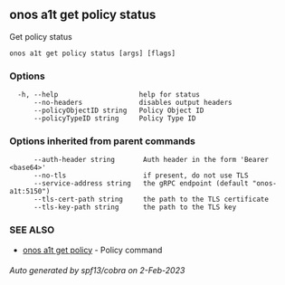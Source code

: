 <!--
SPDX-FileCopyrightText: 2019-present Open Networking Foundation <info@opennetworking.org>

SPDX-License-Identifier: Apache-2.0
-->

## onos a1t get policy status

Get policy status

```
onos a1t get policy status [args] [flags]
```

### Options

```
  -h, --help                    help for status
      --no-headers              disables output headers
      --policyObjectID string   Policy Object ID
      --policyTypeID string     Policy Type ID
```

### Options inherited from parent commands

```
      --auth-header string       Auth header in the form 'Bearer <base64>'
      --no-tls                   if present, do not use TLS
      --service-address string   the gRPC endpoint (default "onos-a1t:5150")
      --tls-cert-path string     the path to the TLS certificate
      --tls-key-path string      the path to the TLS key
```

### SEE ALSO

* [onos a1t get policy](onos_a1t_get_policy.md)	 - Policy command

###### Auto generated by spf13/cobra on 2-Feb-2023
